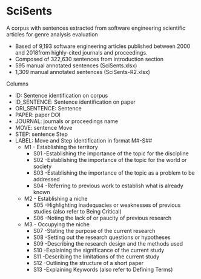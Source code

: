 # SciSents
A corpus with sentences extracted from software engineering scientific articles for genre analysis evaluation

- Based of 9,193 software engineering articles published between 2000 and 2018from highly-cited journals and proceedings.
- Composed of 322,630 sentences from introduction section
- 595 manual annotated sentences (SciSents.xlsx)
- 1,309 manual annotated sentences (SciSents-R2.xlsx)


Columns
- ID: Sentence identification on corpus
- ID_SENTENCE: Sentence identification on paper
- ORI_SENTENCE: Sentence
- PAPER: paper DOI
- JOURNAL: journals or proceedings name
- MOVE: sentence Move
- STEP: sentence Step
- LABEL: Move and Step identification in format M#-S##
  - M1 - Establishing the territory
    - S01 -Establishing the importance of the topic for the discipline
    - S02 -Establishing the importance of the topic for the world or society
    - S03 -Establishing the importance of the topic as a problem to be addressed
    - S04 -Referring to previous work to establish what is already known
  - M2 - Establishing a niche
    - S05 -Highlighting inadequacies or weaknesses of previous studies (also refer to Being Critical)
    - S06 -Noting the lack of or paucity of previous research
  - M3 - Occupying the niche
    - S07 -Stating the purpose of the current research
    - S08 -Setting out the research questions or hypotheses
    - S09 -Describing the research design and the methods used
    - S10 -Explaining the significance of the current study
    - S11 -Describing the limitations of the current study
    - S12 -Outlining the structure of a short paper
    - S13 -Explaining Keywords (also refer to Defining Terms)


